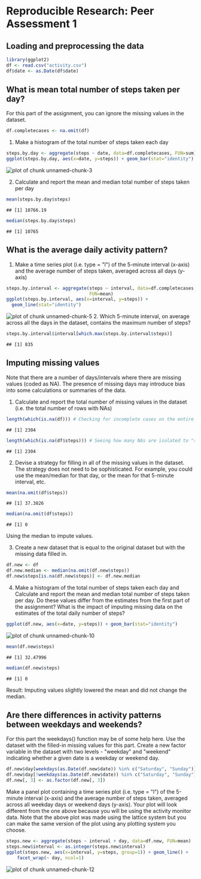 # Reproducible Research: Peer Assessment 1


## Loading and preprocessing the data


```r
library(ggplot2)
df <- read.csv("activity.csv")
df$date <- as.Date(df$date)
```


## What is mean total number of steps taken per day?
For this part of the assignment, you can ignore the missing values in the dataset.

```r
df.completecases <- na.omit(df)
```
1.  Make a histogram of the total number of steps taken each day

```r
steps.by.day <- aggregate(steps ~ date, data=df.completecases, FUN=sum)
ggplot(steps.by.day, aes(x=date, y=steps)) + geom_bar(stat="identity")
```

![plot of chunk unnamed-chunk-3](figure/unnamed-chunk-3-1.png) 


2.  Calculate and report the mean and median total number of steps taken per day

```r
mean(steps.by.day$steps)
```

```
## [1] 10766.19
```

```r
median(steps.by.day$steps)
```

```
## [1] 10765
```

## What is the average daily activity pattern?

1.  Make a time series plot (i.e. type = "l") of the 5-minute interval (x-axis) and the average number of steps taken, averaged across all days (y-axis)

```r
steps.by.interval <- aggregate(steps ~ interval, data=df.completecases,
                               FUN=mean)
ggplot(steps.by.interval, aes(x=interval, y=steps)) +
  geom_line(stat="identity")
```

![plot of chunk unnamed-chunk-5](figure/unnamed-chunk-5-1.png) 
2.  Which 5-minute interval, on average across all the days in the dataset, contains the maximum number of steps?

```r
steps.by.interval$interval[which.max(steps.by.interval$steps)]
```

```
## [1] 835
```


## Imputing missing values
Note that there are a number of days/intervals where there are missing values (coded as NA). The presence of missing days may introduce bias into some calculations or summaries of the data.
1.  Calculate and report the total number of missing values in the dataset (i.e. the total number of rows with NAs)

```r
length(which(is.na(df))) # Checking for incomplete cases on the entire set
```

```
## [1] 2304
```

```r
length(which(is.na(df$steps))) # Seeing how many NAs are isolated to "steps"
```

```
## [1] 2304
```
2.  Devise a strategy for filling in all of the missing values in the dataset. The strategy does not need to be sophisticated. For example, you could use the mean/median for that day, or the mean for that 5-minute interval, etc.

```r
mean(na.omit(df$steps))
```

```
## [1] 37.3826
```

```r
median(na.omit(df$steps))
```

```
## [1] 0
```
Using the median to impute values.

3.  Create a new dataset that is equal to the original dataset but with the missing data filled in.

```r
df.new <- df
df.new.median <- median(na.omit(df.new$steps))
df.new$steps[is.na(df.new$steps)] <- df.new.median
```

4.  Make a histogram of the total number of steps taken each day and Calculate and report the mean and median total number of steps taken per day. Do these values differ from the estimates from the first part of the assignment? What is the impact of imputing missing data on the estimates of the total daily number of steps?


```r
ggplot(df.new, aes(x=date, y=steps)) + geom_bar(stat="identity")
```

![plot of chunk unnamed-chunk-10](figure/unnamed-chunk-10-1.png) 

```r
mean(df.new$steps)
```

```
## [1] 32.47996
```

```r
median(df.new$steps)
```

```
## [1] 0
```
Result: Imputing values slightly lowered the mean and did not change the median.

## Are there differences in activity patterns between weekdays and weekends?
For this part the weekdays() function may be of some help here. Use the dataset with the filled-in missing values for this part.
Create a new factor variable in the dataset with two levels - "weekday" and "weekend" indicating whether a given date is a weekday or weekend day.

```r
df.new$day[weekdays(as.Date(df.new$date)) %in% c("Saturday", "Sunday")] <- "weekend"
df.new$day[!weekdays(as.Date(df.new$date)) %in% c("Saturday", "Sunday")] <- "weekday"
df.new[, 3] <- as.factor(df.new[, 3])
```

Make a panel plot containing a time series plot (i.e. type = "l") of the 5-minute interval (x-axis) and the average number of steps taken, averaged across all weekday days or weekend days (y-axis). 
Your plot will look different from the one above because you will be using the activity monitor data. Note that the above plot was made using the lattice system but you can make the same version of the plot using any plotting system you choose.

```r
steps.new <- aggregate(steps ~ interval + day, data=df.new, FUN=mean)
steps.new$interval <- as.integer(steps.new$interval)
ggplot(steps.new, aes(x=interval, y=steps, group=1)) + geom_line() +
    facet_wrap(~ day, ncol=1)
```

![plot of chunk unnamed-chunk-12](figure/unnamed-chunk-12-1.png) 

